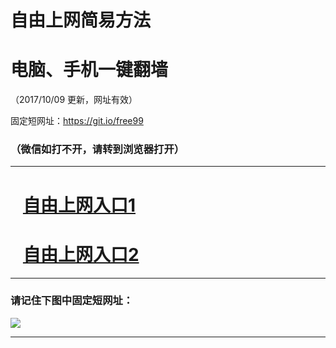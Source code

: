 ﻿# 自由上网简易方法

# 电脑、手机一键翻墙

（2017/10/09 更新，网址有效）

固定短网址：https://git.io/free99

### （微信如打不开，请转到浏览器打开）


***





# &nbsp;&nbsp; <a href="http://ft933628623.fwq-tz-1001.info/fwqtz01.html?t=10090016740 " target="_blank">自由上网入口1</a>
# &nbsp;&nbsp; <a href="http://ft13722561.fwq-tz-1002.info/fwqtz02.html?t=100900131400 " target="_blank">自由上网入口2</a>
***

### 请记住下图中固定短网址：

<img src="https://s3-us-west-2.amazonaws.com/fwq-1001/yjfq-20170905okok.png" /> 


***

